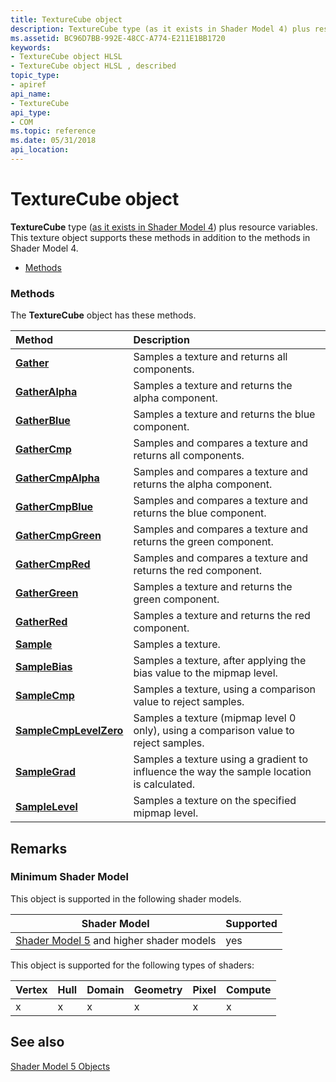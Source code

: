 ```yaml
---
title: TextureCube object
description: TextureCube type (as it exists in Shader Model 4) plus resource variables. This texture object supports these methods in addition to the methods in Shader Model 4.
ms.assetid: BC96D7BB-992E-48CC-A774-E211E1BB1720
keywords:
- TextureCube object HLSL
- TextureCube object HLSL , described
topic_type:
- apiref
api_name:
- TextureCube
api_type:
- COM
ms.topic: reference
ms.date: 05/31/2018
api_location: 
---
```


# TextureCube object

**TextureCube** type ([as it exists in Shader Model 4](dx-graphics-hlsl-to-type.md)) plus resource variables. This texture object supports these methods in addition to the methods in Shader Model 4.

-   [Methods](#methods)

### Methods

The **TextureCube** object has these methods.



| Method                                                       | Description                                                                                           |
|:-------------------------------------------------------------|:------------------------------------------------------------------------------------------------------|
| [**Gather**](texturecube-gather.md)                         | Samples a texture and returns all components.<br/>                                              |
| [**GatherAlpha**](texturecube-gatheralpha.md)               | Samples a texture and returns the alpha component.<br/>                                         |
| [**GatherBlue**](texturecube-gatherblue.md)                 | Samples a texture and returns the blue component.<br/>                                          |
| [**GatherCmp**](texturecube-gathercmp.md)                   | Samples and compares a texture and returns all components.<br/>                                 |
| [**GatherCmpAlpha**](texturecube-gathercmpalpha.md)         | Samples and compares a texture and returns the alpha component.<br/>                            |
| [**GatherCmpBlue**](texturecube-gathercmpblue.md)           | Samples and compares a texture and returns the blue component.<br/>                             |
| [**GatherCmpGreen**](texturecube-gathercmpgreen.md)         | Samples and compares a texture and returns the green component.<br/>                            |
| [**GatherCmpRed**](texturecube-gathercmpred.md)             | Samples and compares a texture and returns the red component.<br/>                              |
| [**GatherGreen**](texturecube-gathergreen.md)               | Samples a texture and returns the green component.<br/>                                         |
| [**GatherRed**](texturecube-gatherred.md)                   | Samples a texture and returns the red component.<br/>                                           |
| [**Sample**](texturecube-sample.md)                         | Samples a texture.<br/>                                                                         |
| [**SampleBias**](texturecube-samplebias.md)                 | Samples a texture, after applying the bias value to the mipmap level.<br/>                      |
| [**SampleCmp**](texturecube-samplecmp.md)                   | Samples a texture, using a comparison value to reject samples.<br/>                             |
| [**SampleCmpLevelZero**](texturecube-samplecmplevelzero.md) | Samples a texture (mipmap level 0 only), using a comparison value to reject samples.<br/>       |
| [**SampleGrad**](texturecube-samplegrad.md)                 | Samples a texture using a gradient to influence the way the sample location is calculated.<br/> |
| [**SampleLevel**](texturecube-samplelevel.md)               | Samples a texture on the specified mipmap level.<br/>                                           |



 

## Remarks

### Minimum Shader Model

This object is supported in the following shader models.



| Shader Model                                                                | Supported |
|-----------------------------------------------------------------------------|-----------|
| [Shader Model 5](d3d11-graphics-reference-sm5.md) and higher shader models | yes       |



 

This object is supported for the following types of shaders:



| Vertex | Hull | Domain | Geometry | Pixel | Compute |
|--------|------|--------|----------|-------|---------|
| x      | x    | x      | x        | x     | x       |



 

## See also

<dl> <dt>

[Shader Model 5 Objects](d3d11-graphics-reference-sm5-objects.md)
</dt> </dl>

 

 





